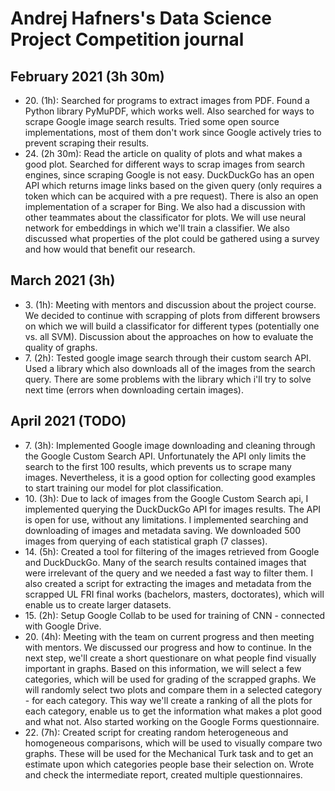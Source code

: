 # Andrej Hafners's Data Science Project Competition journal

## February 2021 (3h 30m)

* 20\. (1h): Searched for programs to extract images from PDF. Found a Python library PyMuPDF, which works well. Also searched for ways to scrape Google image search results. Tried some open source implementations, most of them don't work since Google actively tries to prevent scraping their results.
* 24\. (2h 30m): Read the article on quality of plots and what makes a good plot. Searched for different ways to scrap images from search engines, since scraping Google is not easy. DuckDuckGo has an open API which returns image links based on the given query (only requires a token which can be acquired with a pre request). There is also an open implementation of a scraper for Bing. We also had a discussion with other teammates about the classificator for plots. We will use neural network for embeddings in which we'll train a classifier. We also discussed what properties of the plot could be gathered using a survey and how would that benefit our research.

## March 2021 (3h)

* 3\. (1h): Meeting with mentors and discussion about the project course. We decided to continue with scrapping of plots from different browsers on which we will build a classificator for different types (potentially one vs. all SVM). Discussion about the approaches on how to evaluate the quality of graphs.
* 7\. (2h): Tested google image search through their custom search API. Used a library which also downloads all of the images from the search query. There are some problems with the library which i'll try to solve next time (errors when downloading certain images).

## April 2021 (TODO)

* 7\. (3h): Implemented Google image downloading and cleaning through the Google Custom Search API. Unfortunately the API only limits the search to the first 100 results, which prevents us to scrape many images. Nevertheless, it is a good option for collecting good examples to start training our model for plot classification.
* 10\. (3h): Due to lack of images from the Google Custom Search api, I implemented querying the DuckDuckGo API for images results. The API is open for use, without any limitations. I implemented searching and downloading of images and metadata saving. We downloaded 500 images from querying of each statistical graph (7 classes).
* 14\. (5h): Created a tool for filtering of the images retrieved from Google and DuckDuckGo. Many of the search results contained images that were irrelevant of the query and we needed a fast way to filter them. I also created a script for extracting the images and metadata from the scrapped UL FRI final works (bachelors, masters, doctorates), which will enable us to create larger datasets.
* 15\. (2h): Setup Google Collab to be used for training of CNN - connected with Google Drive.
* 20\. (4h): Meeting with the team on current progress and then meeting with mentors. We discussed our progress and how to continue. In the next step, we'll create a short questionare on what people find visually important in graphs. Based on this information, we will select a few categories, which will be used for grading of the scrapped graphs. We will randomly select two plots and compare them in a selected category - for each category. This way we'll create a ranking of all the plots for each category, enable us to get the information what makes a plot good and what not. Also started working on the Google Forms questionnaire.
* 22\. (7h): Created script for creating random heterogeneous and homogeneous comparisons, which will be used to visually compare two graphs. These will be used for the Mechanical Turk task and to get an estimate upon which categories people base their selection on. Wrote and check the intermediate report, created multiple questionnaires.
